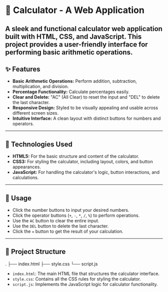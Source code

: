 # 🧮 Calculator - A Web Application

A sleek and functional calculator web application built with HTML, CSS, and JavaScript. This project provides a user-friendly interface for performing basic arithmetic operations.
---

## ✨ Features

* **Basic Arithmetic Operations:** Perform addition, subtraction, multiplication, and division.
* **Percentage Functionality:** Calculate percentages easily.
* **Clear and Delete:** "AC" (All Clear) to reset the input and "DEL" to delete the last character.
* **Responsive Design:** Styled to be visually appealing and usable across different screen sizes.
* **Intuitive Interface:** A clean layout with distinct buttons for numbers and operators.

---

## 🚀 Technologies Used

* **HTML5:** For the basic structure and content of the calculator.
* **CSS3:** For styling the calculator, including layout, colors, and button appearances.
* **JavaScript:** For handling the calculator's logic, button interactions, and calculations.

---

## 📝 Usage

* Click the number buttons to input your desired numbers.
* Click the operator buttons (`+`, `-`, `*`, `/`, `%`) to perform operations.
* Use the `AC` button to clear the entire input.
* Use the `DEL` button to delete the last character.
* Click the `=` button to get the result of your calculation.

---

## 📂 Project Structure

.
├── index.html
├── style.css
└── script.js

* `index.html`: The main HTML file that structures the calculator interface.
* `style.css`: Contains all the CSS rules for styling the calculator.
* `script.js`: Implements the JavaScript logic for calculator functionality.

